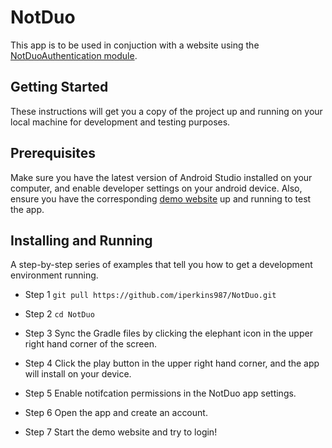 # NotDuo
This app is to be used in conjuction with a website using the [NotDuoAuthentication module](https://github.com/iperkins987/NotDuo_Web.git).

## Getting Started
These instructions will get you a copy of the project up and running on your local machine for development and testing purposes.

## Prerequisites
Make sure you have the latest version of Android Studio installed on your computer, and enable developer settings on your android device. Also, ensure you have the corresponding [demo website](https://github.com/iperkins987/NotDuo_Web.git) up and running to test the app.

## Installing and Running
A step-by-step series of examples that tell you how to get a development environment running.

- Step 1
`git pull https://github.com/iperkins987/NotDuo.git`

- Step 2
`cd NotDuo`

- Step 3
Sync the Gradle files by clicking the elephant icon in the upper right hand corner of the screen.

- Step 4
Click the play button in the upper right hand corner, and the app will install on your device.

- Step 5
Enable notifcation permissions in the NotDuo app settings.

- Step 6
Open the app and create an account.

- Step 7
Start the demo website and try to login!

